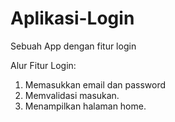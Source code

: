 # Aplikasi-Login
Sebuah App dengan fitur login

Alur Fitur Login:
1. Memasukkan email dan password
2. Memvalidasi masukan.
3. Menampilkan halaman home.
